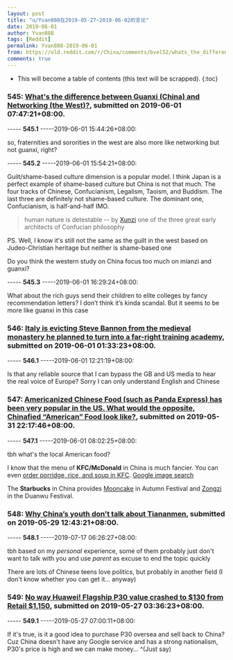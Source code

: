 ```yaml
---
layout: post
title: "u/Yvan888在2019-05-27~2019-06-02的言论"
date: 2019-06-01
author: Yvan888
tags: [Reddit]
permalink: Yvan888-2019-06-01
from: https://old.reddit.com/r/China/comments/bvel52/whats_the_difference_between_guanxi_china_and/
comments: true
---
```


* This will become a table of contents (this text will be scrapped).
{:toc}

### 545: [What's the difference between Guanxi (China) and Networking (the West)?](https://old.reddit.com/r/China/comments/bvel52/whats_the_difference_between_guanxi_china_and/), submitted on 2019-06-01 07:47:21+08:00.

----- __545.1__ -----2019-06-01 15:44:26+08:00:

so, fraternities and sororities in the west are also more like networking but not guanxi, right?

----- __545.2__ -----2019-06-01 15:54:21+08:00:

Guilt/shame-based culture dimension is a popular model. I think Japan is a perfect example of shame-based culture but China is not that much. The four tracks of Chinese, Confucianism, Legalism, Taoism, and Buddism. The last three are definitely not shame-based culture. The dominant one, Confucianism, is half-and-half IMO.

> human nature is detestable -- by [Xunzi](https://www.wikiwand.com/en/Xunzi_(book)) one of the three great early architects of Confucian philosophy

PS. Well, I know it's still not the same as the guilt in the west based on Judeo-Christian heritage but neither is shame-based one

Do you think the western study on China focus too much on mianzi and guanxi?

----- __545.3__ -----2019-06-01 16:29:24+08:00:

What about the rich guys send their children to elite colleges by fancy recommendation letters? I don’t think it’s kinda scandal. But it seems to be more like guanxi in this case

### 546: [Italy is evicting Steve Bannon from the medieval monastery he planned to turn into a far-right training academy](https://old.reddit.com/r/europe/comments/bvagoo/italy_is_evicting_steve_bannon_from_the_medieval/), submitted on 2019-06-01 01:33:23+08:00.

----- __546.1__ -----2019-06-01 12:21:19+08:00:

Is that any reliable source that I can bypass the GB and US media to hear the real voice of Europe? Sorry I can only understand English and Chinese

### 547: [Americanized Chinese Food (such as Panda Express) has been very popular in the US. What would the opposite, Chinafied “American” Food look like?](https://old.reddit.com/r/AskReddit/comments/bv82q2/americanized_chinese_food_such_as_panda_express/), submitted on 2019-05-31 22:17:46+08:00.

----- __547.1__ -----2019-06-01 08:02:25+08:00:

tbh what's the local American food?

I know that the menu of **KFC/McDonald** in China is much fancier. You can even [order porridge, rice, and soup in KFC](https://www.huffpost.com/entry/kfc-china-smiling-meatball_n_2066803).  [Google image search](https://www.google.com/search?q=kfc+china+menu&newwindow=1&source=lnms&tbm=isch&sa=X&ved=0ahUKEwi4mOPf_MbiAhVOOq0KHTh7BtYQ_AUIECgB&biw=1182&bih=1204)

The **Starbucks** in China provides [Mooncake](http://www.fitacrosscultures.com/deep-dive-into-local-culture/) in Autumn Festival and [Zongzi](https://www.thrillist.com/drink/nation/international-summer-starbucks-menus-offers-dragon-dumplings-banana-frappuccinos) in the Duanwu Festival.

### 548: [Why China’s youth don’t talk about Tiananmen](https://old.reddit.com/r/China/comments/buad9x/why_chinas_youth_dont_talk_about_tiananmen/), submitted on 2019-05-29 12:43:21+08:00.

----- __548.1__ -----2019-07-17 06:26:27+08:00:

tbh based on my *personal* experience, some of them probably just don't want to talk with you and use *parent* as excuse to end the topic quickly 

There are lots of Chinese teens love politics, but probably in another field (I don't know whether you can get it... anyway)

### 549: [No way Huawei! Flagship P30 value crashed to $130 from Retail $1,150](https://old.reddit.com/r/China/comments/btc57g/no_way_huawei_flagship_p30_value_crashed_to_130/), submitted on 2019-05-27 03:36:23+08:00.

----- __549.1__ -----2019-05-27 07:00:11+08:00:

If it's true, is it a good idea to purchase P30 oversea and sell back to China? Cuz China doesn't have any Google service and has a strong nationalism, P30's price is high and we can make money... ^(Just say)

